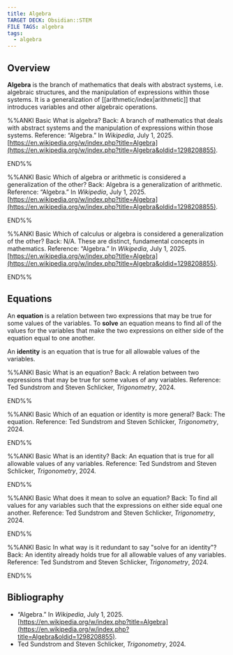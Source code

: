 ```yaml
---
title: Algebra
TARGET DECK: Obsidian::STEM
FILE TAGS: algebra
tags:
  - algebra
---
```


## Overview

**Algebra** is the branch of mathematics that deals with abstract systems, i.e. algebraic structures, and the manipulation of expressions within those systems. It is a generalization of [[arithmetic/index|arithmetic]] that introduces variables and other algebraic operations.

%%ANKI
Basic
What is algebra?
Back: A branch of mathematics that deals with abstract systems and the manipulation of expressions within those systems.
Reference: “Algebra.” In _Wikipedia_, July 1, 2025. [https://en.wikipedia.org/w/index.php?title=Algebra](https://en.wikipedia.org/w/index.php?title=Algebra&oldid=1298208855).
<!--ID: 1751748536956-->
END%%

%%ANKI
Basic
Which of algebra or arithmetic is considered a generalization of the other?
Back: Algebra is a generalization of arithmetic.
Reference: “Algebra.” In _Wikipedia_, July 1, 2025. [https://en.wikipedia.org/w/index.php?title=Algebra](https://en.wikipedia.org/w/index.php?title=Algebra&oldid=1298208855).
<!--ID: 1751748536957-->
END%%

%%ANKI
Basic
Which of calculus or algebra is considered a generalization of the other?
Back: N/A. These are distinct, fundamental concepts in mathematics.
Reference: “Algebra.” In _Wikipedia_, July 1, 2025. [https://en.wikipedia.org/w/index.php?title=Algebra](https://en.wikipedia.org/w/index.php?title=Algebra&oldid=1298208855).
<!--ID: 1751752967231-->
END%%

## Equations

An **equation** is a relation between two expressions that may be true for some values of the variables. To **solve** an equation means to find all of the values for the variables that make the two expressions on either side of the equation equal to one another.

An **identity** is an equation that is true for all allowable values of the variables.

%%ANKI
Basic
What is an equation?
Back: A relation between two expressions that may be true for some values of any variables.
Reference: Ted Sundstrom and Steven Schlicker, _Trigonometry_, 2024.
<!--ID: 1750995930754-->
END%%

%%ANKI
Basic
Which of an equation or identity is more general?
Back: The equation.
Reference: Ted Sundstrom and Steven Schlicker, _Trigonometry_, 2024.
<!--ID: 1750995930763-->
END%%

%%ANKI
Basic
What is an identity?
Back: An equation that is true for all allowable values of any variables.
Reference: Ted Sundstrom and Steven Schlicker, _Trigonometry_, 2024.
<!--ID: 1750995930765-->
END%%

%%ANKI
Basic
What does it mean to solve an equation?
Back: To find all values for any variables such that the expressions on either side equal one another.
Reference: Ted Sundstrom and Steven Schlicker, _Trigonometry_, 2024.
<!--ID: 1750995930768-->
END%%

%%ANKI
Basic
In what way is it redundant to say "solve for an identity"?
Back: An identity already holds true for all allowable values of any variables.
Reference: Ted Sundstrom and Steven Schlicker, _Trigonometry_, 2024.
<!--ID: 1750995930771-->
END%%

## Bibliography

* “Algebra.” In _Wikipedia_, July 1, 2025. [https://en.wikipedia.org/w/index.php?title=Algebra](https://en.wikipedia.org/w/index.php?title=Algebra&oldid=1298208855).
* Ted Sundstrom and Steven Schlicker, _Trigonometry_, 2024.